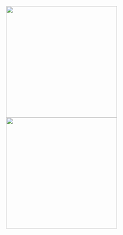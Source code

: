 
  
<!--   <img src="https://github-readme-stats.vercel.app/api/top-langs/?username=Kropanov&layout=compact&theme=tokyonight" /> -->


<!-- <div align="center"> -->
<!--   <img src="https://github-readme-stats.vercel.app/api?username=Kropanov&theme=radical" /> -->
<!-- </div> -->

<div align="center">
  <img src="https://media1.tenor.com/m/ssq0cQsNk1AAAAAd/hahah.gif" width="300" height="300"/>
  <img src="https://media1.tenor.com/m/NqURjAGH6GYAAAAd/cat-code.gif" width="300" height="300"/>
</div>

<!--   <img src="https://media1.tenor.com/m/jamG02i32d8AAAAC/vulnster-vulnster-hacking.gif" /> -->
<!--   <img src="https://media1.tenor.com/m/CzdMW7wnLn8AAAAC/coding.gif" /> -->
